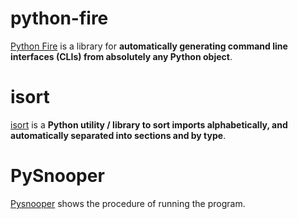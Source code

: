 # python-fire

[Python Fire](https://github.com/google/python-fire) is a library for **automatically generating command line interfaces (CLIs) from absolutely any Python object**.

# isort

[isort](https://github.com/PyCQA/isort)  is a **Python utility / library to sort imports alphabetically, and automatically separated into sections and by type**.

# PySnooper

[Pysnooper](https://github.com/cool-RR/PySnooper) shows the procedure of running the program.

